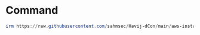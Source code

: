 # Command
```powershell
irm https://raw.githubusercontent.com/sahmsec/Havij-dCon/main/aws-install.ps1 | iex
